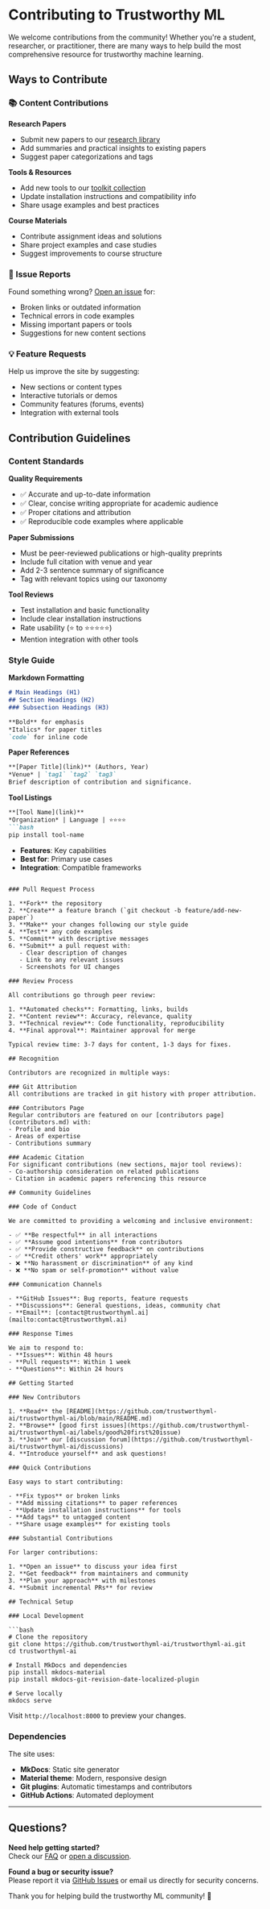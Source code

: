 # Contributing to Trustworthy ML

We welcome contributions from the community! Whether you're a student, researcher, or practitioner, there are many ways to help build the most comprehensive resource for trustworthy machine learning.

## Ways to Contribute

### 📚 Content Contributions

**Research Papers**
- Submit new papers to our [research library](../research/papers.md)
- Add summaries and practical insights to existing papers
- Suggest paper categorizations and tags

**Tools & Resources**
- Add new tools to our [toolkit collection](../resources/tools.md)
- Update installation instructions and compatibility info
- Share usage examples and best practices

**Course Materials**
- Contribute assignment ideas and solutions
- Share project examples and case studies
- Suggest improvements to course structure

### 🐛 Issue Reports

Found something wrong? [Open an issue](https://github.com/trustworthyml-ai/trustworthyml-ai/issues) for:

- Broken links or outdated information
- Technical errors in code examples
- Missing important papers or tools
- Suggestions for new content sections

### 💡 Feature Requests

Help us improve the site by suggesting:

- New sections or content types
- Interactive tutorials or demos
- Community features (forums, events)
- Integration with external tools

## Contribution Guidelines

### Content Standards

**Quality Requirements**
- ✅ Accurate and up-to-date information
- ✅ Clear, concise writing appropriate for academic audience
- ✅ Proper citations and attribution
- ✅ Reproducible code examples where applicable

**Paper Submissions**
- Must be peer-reviewed publications or high-quality preprints
- Include full citation with venue and year
- Add 2-3 sentence summary of significance
- Tag with relevant topics using our taxonomy

**Tool Reviews**
- Test installation and basic functionality
- Include clear installation instructions
- Rate usability (⭐ to ⭐⭐⭐⭐⭐)
- Mention integration with other tools

### Style Guide

**Markdown Formatting**
```markdown
# Main Headings (H1)
## Section Headings (H2)
### Subsection Headings (H3)

**Bold** for emphasis
*Italics* for paper titles
`code` for inline code
```

**Paper References**
```markdown
**[Paper Title](link)** (Authors, Year)  
*Venue* | `tag1` `tag2` `tag3`  
Brief description of contribution and significance.
```

**Tool Listings**
```markdown
**[Tool Name](link)**  
*Organization* | Language | ⭐⭐⭐⭐  
```bash
pip install tool-name
```
- **Features**: Key capabilities
- **Best for**: Primary use cases
- **Integration**: Compatible frameworks
```

### Pull Request Process

1. **Fork** the repository
2. **Create** a feature branch (`git checkout -b feature/add-new-paper`)
3. **Make** your changes following our style guide
4. **Test** any code examples
5. **Commit** with descriptive messages
6. **Submit** a pull request with:
   - Clear description of changes
   - Link to any relevant issues
   - Screenshots for UI changes

### Review Process

All contributions go through peer review:

1. **Automated checks**: Formatting, links, builds
2. **Content review**: Accuracy, relevance, quality
3. **Technical review**: Code functionality, reproducibility
4. **Final approval**: Maintainer approval for merge

Typical review time: 3-7 days for content, 1-3 days for fixes.

## Recognition

Contributors are recognized in multiple ways:

### Git Attribution
All contributions are tracked in git history with proper attribution.

### Contributors Page
Regular contributors are featured on our [contributors page](contributors.md) with:
- Profile and bio
- Areas of expertise
- Contributions summary

### Academic Citation
For significant contributions (new sections, major tool reviews):
- Co-authorship consideration on related publications
- Citation in academic papers referencing this resource

## Community Guidelines

### Code of Conduct

We are committed to providing a welcoming and inclusive environment:

- ✅ **Be respectful** in all interactions
- ✅ **Assume good intentions** from contributors
- ✅ **Provide constructive feedback** on contributions
- ✅ **Credit others' work** appropriately
- ❌ **No harassment or discrimination** of any kind
- ❌ **No spam or self-promotion** without value

### Communication Channels

- **GitHub Issues**: Bug reports, feature requests
- **Discussions**: General questions, ideas, community chat
- **Email**: [contact@trustworthyml.ai](mailto:contact@trustworthyml.ai)

### Response Times

We aim to respond to:
- **Issues**: Within 48 hours
- **Pull requests**: Within 1 week
- **Questions**: Within 24 hours

## Getting Started

### New Contributors

1. **Read** the [README](https://github.com/trustworthyml-ai/trustworthyml-ai/blob/main/README.md)
2. **Browse** [good first issues](https://github.com/trustworthyml-ai/trustworthyml-ai/labels/good%20first%20issue)
3. **Join** our [discussion forum](https://github.com/trustworthyml-ai/trustworthyml-ai/discussions)
4. **Introduce yourself** and ask questions!

### Quick Contributions

Easy ways to start contributing:

- **Fix typos** or broken links
- **Add missing citations** to paper references  
- **Update installation instructions** for tools
- **Add tags** to untagged content
- **Share usage examples** for existing tools

### Substantial Contributions

For larger contributions:

1. **Open an issue** to discuss your idea first
2. **Get feedback** from maintainers and community
3. **Plan your approach** with milestones
4. **Submit incremental PRs** for review

## Technical Setup

### Local Development

```bash
# Clone the repository
git clone https://github.com/trustworthyml-ai/trustworthyml-ai.git
cd trustworthyml-ai

# Install MkDocs and dependencies
pip install mkdocs-material
pip install mkdocs-git-revision-date-localized-plugin

# Serve locally
mkdocs serve
```

Visit `http://localhost:8000` to preview your changes.

### Dependencies

The site uses:
- **MkDocs**: Static site generator
- **Material theme**: Modern, responsive design
- **Git plugins**: Automatic timestamps and contributors
- **GitHub Actions**: Automated deployment

---

## Questions?

**Need help getting started?**  
Check our [FAQ](faq.md) or [open a discussion](https://github.com/trustworthyml-ai/trustworthyml-ai/discussions).

**Found a bug or security issue?**  
Please report it via [GitHub Issues](https://github.com/trustworthyml-ai/trustworthyml-ai/issues) or email us directly for security concerns.

Thank you for helping build the trustworthy ML community! 🚀